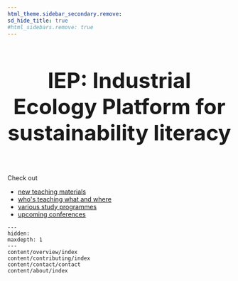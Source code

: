 ```yaml
---
html_theme.sidebar_secondary.remove:
sd_hide_title: true
#html_sidebars.remove: true
---
```


<!-- CSS overrides on the homepage only -->
<style>
.bd-main .bd-content .bd-article-container {
  max-width: 70rem; /* Make homepage a little wider instead of 60em */
}
/* Extra top/bottom padding to the sections */
article.bd-article section {
  padding: 2rem 0 8rem;
}
/* Override all h1 headers except for the hidden ones */
h1:not(.sd-d-none) {
  font-weight: bold;
  font-size: 48px;
  text-align: center;
  margin-bottom: 4rem;
}
/* Override all h3 headers that are not in hero */
h3:not(#hero h3) {
  font-weight: bold;
  text-align: center;
}
</style>

# IEP: Industrial Ecology Platform for sustainability literacy

<div id="hero-writer">
    <div class="wrapper">
        <span class="first-text">Check out</span>
        <ul class="sec-texts">
            <li><span><a href="content/overview/materials/index.html">new teaching materials</a></span></li>
            <li><span><a href="content/overview/teachers/index.html">who's teaching what and where</a></span></li>
            <li><span><a href="content/overview/programmes/index.html">various study programmes</a></span></li>
            <li><span><a href="content/overview/conferences/index.html">upcoming conferences</a></span></li>
        </ul>
    </div>
</div>


```{toctree}
---
hidden:
maxdepth: 1
---
content/overview/index
content/contributing/index
content/contact/contact
content/about/index
```
